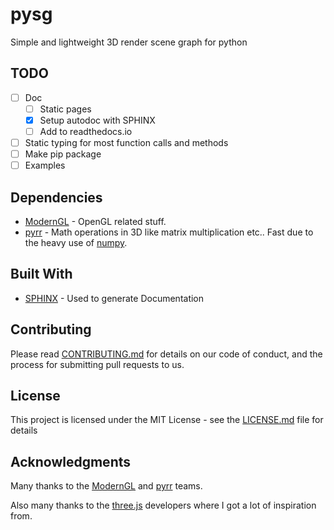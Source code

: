 # pysg

Simple and lightweight 3D render scene graph for python

## TODO

- [ ] Doc
	- [ ] Static pages 
	- [x] Setup autodoc with SPHINX
	- [ ] Add to readthedocs.io
- [ ] Static typing for most function calls and methods
- [ ] Make pip package
- [ ] Examples

## Dependencies

* [ModernGL](https://github.com/cprogrammer1994/ModernGL) - OpenGL related stuff.
* [pyrr](https://github.com/adamlwgriffiths/Pyrr) - Math operations in 3D like matrix multiplication etc.. Fast due to the heavy use of [numpy](http://www.numpy.org/).

<!-- 
## Installing

The pysg package can be installed using pip. Please note that a python version >=3.6 is required since the static type checking feature is used.

TODO: make sure pysg is in pip

```
pip install pysg
```

## Running the tests

TODO

### Break down into end to end tests

Explain what these tests test and why

```
Give an example
```

### And coding style tests

Explain what these tests test and why

```
Give an example
```
-->

## Built With

* [SPHINX](http://www.sphinx-doc.org/en/master/) - Used to generate Documentation

## Contributing

Please read [CONTRIBUTING.md](https://gist.github.com/PurpleBooth/b24679402957c63ec426) for details on our code of conduct, and the process for submitting pull requests to us.

## License

This project is licensed under the MIT License - see the [LICENSE.md](LICENSE.md) file for details

## Acknowledgments
Many thanks to the [ModernGL](https://github.com/cprogrammer1994/ModernGL) and [pyrr](https://github.com/adamlwgriffiths/Pyrr) teams. 

Also many thanks to the [three.js](https://threejs.org/) developers where I got a lot of inspiration from.